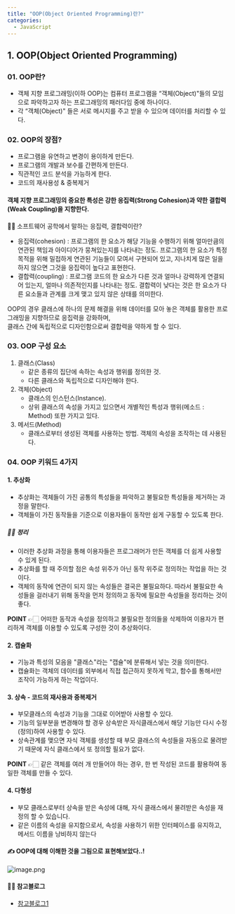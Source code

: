 ```yaml
---
title: "OOP(Object Oriented Programming)란?"
categories:
  - JavaScript
---
```


## 1. OOP(Object Oriented Programming)
### 01. OOP란?
- 객체 지향 프로그래밍(이하 OOP)는 컴퓨터 프로그램을 “객체(Object)"들의 모임으로 파악하고자 하는 프로그래밍의 패러다임 중에 하나이다.
- 각 “객체(Object)" 들은 서로 메시지를 주고 받을 수 있으며 데이터를 처리할 수 있다.

### 02. OOP의 장점?
- 프로그램을 유연하고 변경이 용이하게 만든다.
- 프로그램의 개발과 보수를 간편하게 만든다.
- 직관적인 코드 분석을 가능하게 한다.
- 코드의 재사용성 & 중복제거

#### 객체 지향 프로그래밍의 중요한 특성은 강한 응집력(Strong Cohesion)과 약한 결합력(Weak Coupling)을 지향한다.

🙋‍♀️ 소프트웨어 공학에서 말하는 응집력, 결합력이란?

* 응집력(cohesion) : 프로그램의 한 요소가 해당 기능을 수행하기 위해 얼마만큼의 연관된 책임과 아이디어가 뭉쳐있는지를 나타내는 정도. 프로그램의 한 요소가 특정 목적을 위해 밀접하게 연관된 기능들이 모여서 구현되어 있고, 지나치게 많은 일을 하지 않으면 그것을 응집력이 높다고 표현한다.
* 결합력(coupling) : 프로그램 코드의 한 요소가 다른 것과 얼마나 강력하게 연결되어 있는지, 얼마나 의존적인지를 나타내는 정도. 결합력이 낮다는 것은 한 요소가 다른 요소들과 관계를 크게 맺고 있지 않은 상태를 의미한다.

OOP의 경우 클래스에 하나의 문제 해결을 위해 데이터를 모아 놓은 객체를 활용한 프로그래밍을 지향하므로 응집력을 강화하며,  
클래스 간에 독립적으로 디자인함으로써 결합력을 약하게 할 수 있다.

### 03. OOP 구성 요소
1. 클래스(Class)
	- 같은 종류의 집단에 속하는 속성과 행위를 정의한 것.
	- 다른 클래스와 독립적으로 디자인해야 한다.
2. 객체(Object)
	- 클래스의 인스턴스(Instance). 
	- 상위 클래스의 속성을 가지고 있으면서 개별적인 특성과 행위(메소드 : Method) 또한 가지고 있다. 
3. 메서드(Method)
	- 클래스로부터 생성된 객체를 사용하는 방법. 객체의 속성을 조작하는 데 사용된다.


### 04. OOP 키워드 4가지
#### 1. 추상화 
- 추상화는 객체들이 가진 공통의 특성들을 파악하고 불필요한 특성들을 제거하는 과정을 말한다.
- 객체들이 가진 동작들을 기준으로 이용자들이 동작만 쉽게 구동할 수 있도록 한다.

##### 🧚‍♀️ 정리	
- 이러한 추상화 과정을 통해 이용자들은 프로그래머가 만든 객체를 더 쉽게 사용할 수 있게 된다.  
- 추상화를 할 때 주의할 점은 속성 위주가 아닌 동작 위주로 정의하는 작업을 하는 것이다.  
- 객체의 동작에 연관이 되지 않는 속성들은 결국은 불필요하다. 따라서 불필요한 속성들을 걸러내기 위해 동작을 먼저 정의하고 동작에 필요한 속성들을 정리하는 것이 좋다.  

__POINT__  👉🏻 어떠한 동작과 속성을 정의하고 불필요한 정의들을 삭제하여 이용자가 편리하게 객체를 이용할 수 있도록 구성한 것이 추상화이다.
    
#### 2. 캡슐화
- 기능과 특성의 모음을 "클래스"라는 "캡슐"에 분류해서 넣는 것을 의미한다.
- 캡슐화는 객체의 데이터를 외부에서 직접 접근하지 못하게 막고, 함수를 통해서만 조작이 가능하게 하는 작업이다.
 
#### 3. 상속 - 코드의 재사용과 중복제거
- 부모클래스의 속성과 기능을 그대로 이어받아 사용할 수 있다.
- 기능의 일부분을 변경해야 할 경우 상속받은 자식클래스에서 해당 기능만 다시 수정(정의)하여 사용할 수 있다.
- 상속관계를 맺으면 자식 객체를 생성할 때 부모 클래스의 속성들을 자동으로 물려받기 때문에 자식 클래스에서 또 정의할 필요가 없다.  

__POINT__  👉🏻 같은 객체를 여러 개 만들어야 하는 경우, 한 번 작성된 코드를 활용하여 동일한 객체를 만들 수 있다.
    
#### 4. 다형성 
- 부모 클래스로부터 상속을 받은 속성에 대해, 자식 클래스에서 물려받은 속성을 재정의 할 수 있습니다.
- 같은 이름의 속성을 유지함으로서, 속성을 사용하기 위한 인터페이스를 유지하고, 메서드 이름을 낭비하지 않는다
    

#### ✍ OOP에 대해 이해한 것을 그림으로 표현해보았다..!
![image.png](https://images.velog.io/post-images/yhe228/ea343470-1833-11ea-b644-9d467d304b67/image.png)



#### 💁‍♀️ 참고블로그
- [참고블로그1](https://velog.io/@cyranocoding/%EA%B0%9D%EC%B2%B4-%EC%A7%80%ED%96%A5-%ED%94%84%EB%A1%9C%EA%B7%B8%EB%9E%98%EB%B0%8DOOP-Object-Oriented-Programming-%EA%B0%9C%EB%85%90-%EB%B0%8F-%ED%99%9C%EC%9A%A9-%EC%A0%95%EB%A6%AC-igjyooyc6c)
